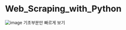 # Web_Scraping_with_Python
![image](https://user-images.githubusercontent.com/85085804/211301779-3fe8ff09-4014-4326-94bf-69d7c817592a.png)
기초부분만 빠르게 보기
